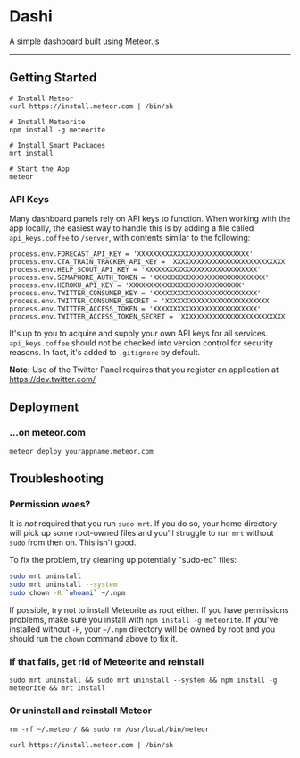 # Dashi

A simple dashboard built using Meteor.js

----

## Getting Started


```
# Install Meteor
curl https://install.meteor.com | /bin/sh

# Install Meteorite
npm install -g meteorite

# Install Smart Packages
mrt install

# Start the App
meteor
```

### API Keys

Many dashboard panels rely on API keys to function. When working with the app locally, the easiest way to handle this is by adding a file called `api_keys.coffee` to `/server`, with contents similar to the following:

```
process.env.FORECAST_API_KEY = 'XXXXXXXXXXXXXXXXXXXXXXXXXXXX'
process.env.CTA_TRAIN_TRACKER_API_KEY = 'XXXXXXXXXXXXXXXXXXXXXXXXXXXX'
process.env.HELP_SCOUT_API_KEY = 'XXXXXXXXXXXXXXXXXXXXXXXXXXXX'
process.env.SEMAPHORE_AUTH_TOKEN = 'XXXXXXXXXXXXXXXXXXXXXXXXXXXX'
process.env.HEROKU_API_KEY = 'XXXXXXXXXXXXXXXXXXXXXXXXXXXX'
process.env.TWITTER_CONSUMER_KEY = 'XXXXXXXXXXXXXXXXXXXXXXXXXX'
process.env.TWITTER_CONSUMER_SECRET = 'XXXXXXXXXXXXXXXXXXXXXXXXXX'
process.env.TWITTER_ACCESS_TOKEN = 'XXXXXXXXXXXXXXXXXXXXXXXXXX'
process.env.TWITTER_ACCESS_TOKEN_SECRET = 'XXXXXXXXXXXXXXXXXXXXXXXXXX'
```

It's up to you to acquire and supply your own API keys for all services. `api_keys.coffee` should not be checked into version control for security reasons. In fact, it's added to `.gitignore` by default.

**Note:** Use of the Twitter Panel requires that you register an application at https://dev.twitter.com/


## Deployment

### …on meteor.com

```
meteor deploy yourappname.meteor.com
```

## Troubleshooting

### Permission woes?

It is *not* required that you run `sudo mrt`. If you do so, your home directory will pick up some root-owned files and you'll struggle to run `mrt` without `sudo` from then on. This isn't good.

To fix the problem, try cleaning up potentially "sudo-ed" files:

```bash
sudo mrt uninstall
sudo mrt uninstall --system
sudo chown -R `whoami` ~/.npm
```

If possible, try not to install Meteorite as root either. If you have permissions problems, make sure you install with `npm install -g meteorite`. If you've installed without `-H`, your `~/.npm` directory will be owned by root and you should run the `chown` command above to fix it.

### If that fails, get rid of Meteorite and reinstall
```
sudo mrt uninstall && sudo mrt uninstall --system && npm install -g meteorite && mrt install
```

### Or uninstall and reinstall Meteor
```
rm -rf ~/.meteor/ && sudo rm /usr/local/bin/meteor

curl https://install.meteor.com | /bin/sh
```